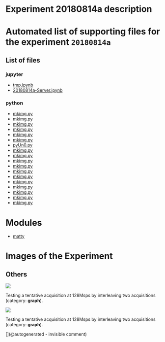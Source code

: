 # Experiment 20180814a description





# Automated list of supporting files for the __experiment `20180814a`__

## List of files

### jupyter

* [tmp.ipynb](/tmp.ipynb)
* [20180814a-Server.ipynb](/matty/20180814a/20180814a-Server.ipynb)


### python

* [mkimg.py](/include/images/724A/mkimg.py)
* [mkimg.py](/include/images/sw45b/mkimg.py)
* [mkimg.py](/include/bard/brd75/mkimg.py)
* [mkimg.py](/include/images/13avril2020/diasonics_tr/mkimg.py)
* [mkimg.py](/include/bard/brd90/mkimg.py)
* [mkimg.py](/matty/20180814a/mkimg.py)
* [pyUn0.py](/matty/20180814a/pyUn0.py)
* [mkimg.py](/include/bard/images/mkimg.py)
* [mkimg.py](/include/bard/brd35/mkimg.py)
* [mkimg.py](/include/images/kretzaw145ba/mkimg.py)
* [mkimg.py](/include/images/kretzaw145ba/20180811a/mkimg.py)
* [mkimg.py](/include/images/hp2121/20181013a/mkimg.py)
* [mkimg.py](/include/images/724A/strangeatl/mkimg.py)
* [mkimg.py](/include/images/13avril2020/sw45b/mkimg.py)
* [mkimg.py](/include/images/13avril2020/adrus/mkimg.py)
* [mkimg.py](/include/images/hp2121/20181011a/mkimg.py)
* [mkimg.py](/include/images/kretz-ar3-4-5b/mkimg.py)
* [mkimg.py](/include/images/up20/mkimg.py)





# Modules

* [matty](/matty/)




# Images of the Experiment

## Others

![](/matty/20180814a/128Msps_20180813a-9-fft.jpg)

Testing a tentative acquisition at 128Msps by interleaving two acquisitions (category: __graph__).

![](/matty/20180814a/images/20180813a-9.jpg)

Testing a tentative acquisition at 128Msps by interleaving two acquisitions (category: __graph__).










[](@autogenerated - invisible comment)